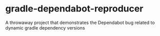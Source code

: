 # gradle-dependabot-reproducer
A throwaway project that demonstrates the Dependabot bug related to dynamic gradle dependency versions
